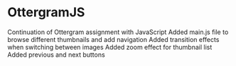 # OttergramJS
Continuation of Ottergram assignment with JavaScript
Added main.js file to browse different thumbnails and add navigation
Added transition effects when switching between images
Added zoom effect for thumbnail list
Added previous and next buttons

